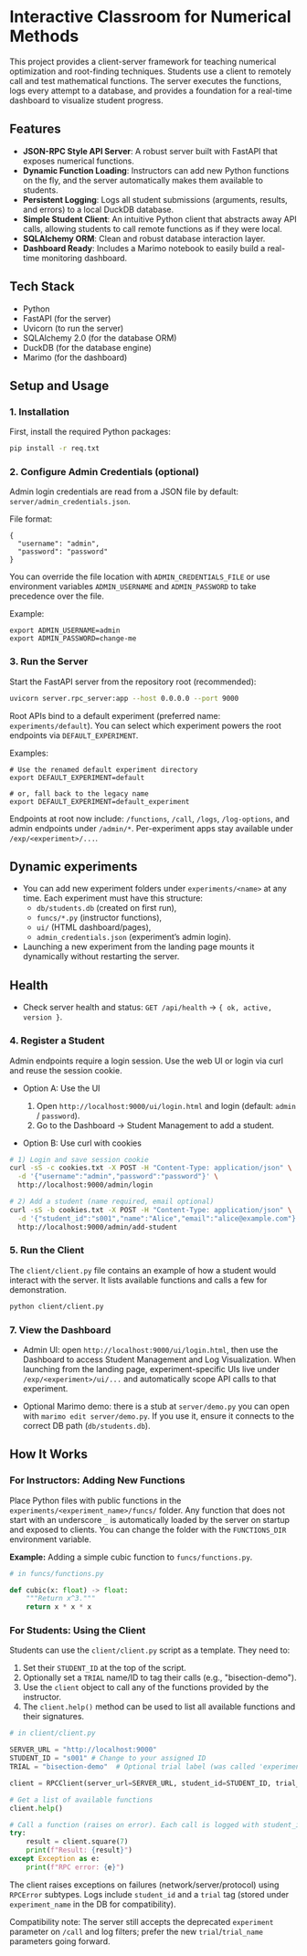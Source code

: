 # Interactive Classroom for Numerical Methods

This project provides a client-server framework for teaching numerical optimization and root-finding techniques. Students use a client to remotely call and test mathematical functions. The server executes the functions, logs every attempt to a database, and provides a foundation for a real-time dashboard to visualize student progress.

## Features

- **JSON-RPC Style API Server**: A robust server built with FastAPI that exposes numerical functions.
- **Dynamic Function Loading**: Instructors can add new Python functions on the fly, and the server automatically makes them available to students.
- **Persistent Logging**: Logs all student submissions (arguments, results, and errors) to a local DuckDB database.
- **Simple Student Client**: An intuitive Python client that abstracts away API calls, allowing students to call remote functions as if they were local.
- **SQLAlchemy ORM**: Clean and robust database interaction layer.
- **Dashboard Ready**: Includes a Marimo notebook to easily build a real-time monitoring dashboard.

## Tech Stack

- Python
- FastAPI (for the server)
- Uvicorn (to run the server)
- SQLAlchemy 2.0 (for the database ORM)
- DuckDB (for the database engine)
- Marimo (for the dashboard)

## Setup and Usage

### 1. Installation

First, install the required Python packages:

```bash
pip install -r req.txt
```

### 2. Configure Admin Credentials (optional)

Admin login credentials are read from a JSON file by default: `server/admin_credentials.json`.

File format:

```
{
  "username": "admin",
  "password": "password"
}
```

You can override the file location with `ADMIN_CREDENTIALS_FILE` or use environment variables `ADMIN_USERNAME` and `ADMIN_PASSWORD` to take precedence over the file.

Example:

```
export ADMIN_USERNAME=admin
export ADMIN_PASSWORD=change-me
```

### 3. Run the Server

Start the FastAPI server from the repository root (recommended):

```bash
uvicorn server.rpc_server:app --host 0.0.0.0 --port 9000
```

Root APIs bind to a default experiment (preferred name: `experiments/default`).
You can select which experiment powers the root endpoints via `DEFAULT_EXPERIMENT`.

Examples:

```
# Use the renamed default experiment directory
export DEFAULT_EXPERIMENT=default

# or, fall back to the legacy name
export DEFAULT_EXPERIMENT=default_experiment
```

Endpoints at root now include: `/functions`, `/call`, `/logs`, `/log-options`, and admin endpoints under `/admin/*`.
Per-experiment apps stay available under `/exp/<experiment>/...`.

Dynamic experiments
-------------------
- You can add new experiment folders under `experiments/<name>` at any time. Each experiment must have this structure:
  - `db/students.db` (created on first run),
  - `funcs/*.py` (instructor functions),
  - `ui/` (HTML dashboard/pages),
  - `admin_credentials.json` (experiment’s admin login).
- Launching a new experiment from the landing page mounts it dynamically without restarting the server.

Health
------
- Check server health and status: `GET /api/health` → `{ ok, active, version }`.

### 4. Register a Student

Admin endpoints require a login session. Use the web UI or login via curl and reuse the session cookie.

- Option A: Use the UI
  1) Open `http://localhost:9000/ui/login.html` and login (default: `admin` / `password`).
  2) Go to the Dashboard → Student Management to add a student.

- Option B: Use curl with cookies

```bash
# 1) Login and save session cookie
curl -sS -c cookies.txt -X POST -H "Content-Type: application/json" \
  -d '{"username":"admin","password":"password"}' \
  http://localhost:9000/admin/login

# 2) Add a student (name required, email optional)
curl -sS -b cookies.txt -X POST -H "Content-Type: application/json" \
  -d '{"student_id":"s001","name":"Alice","email":"alice@example.com"}' \
  http://localhost:9000/admin/add-student
```

### 5. Run the Client

The `client/client.py` file contains an example of how a student would interact with the server. It lists available functions and calls a few for demonstration.

```bash
python client/client.py
```

### 7. View the Dashboard

- Admin UI: open `http://localhost:9000/ui/login.html`, then use the Dashboard to access Student Management and Log Visualization. When launching from the landing page, experiment-specific UIs live under `/exp/<experiment>/ui/...` and automatically scope API calls to that experiment.

- Optional Marimo demo: there is a stub at `server/demo.py` you can open with `marimo edit server/demo.py`. If you use it, ensure it connects to the correct DB path (`db/students.db`).

## How It Works

### For Instructors: Adding New Functions

Place Python files with public functions in the `experiments/<experiment_name>/funcs/` folder. Any function that does not start with an underscore `_` is automatically loaded by the server on startup and exposed to clients. You can change the folder with the `FUNCTIONS_DIR` environment variable.

**Example:** Adding a simple cubic function to `funcs/functions.py`.

```python
# in funcs/functions.py

def cubic(x: float) -> float:
    """Return x^3."""
    return x * x * x
```

### For Students: Using the Client

Students can use the `client/client.py` script as a template. They need to:
1.  Set their `STUDENT_ID` at the top of the script.
2.  Optionally set a `TRIAL` name/ID to tag their calls (e.g., "bisection-demo").
3.  Use the `client` object to call any of the functions provided by the instructor.
4.  The `client.help()` method can be used to list all available functions and their signatures.

```python
# in client/client.py

SERVER_URL = "http://localhost:9000"
STUDENT_ID = "s001" # Change to your assigned ID
TRIAL = "bisection-demo"  # Optional trial label (was called 'experiment')

client = RPCClient(server_url=SERVER_URL, student_id=STUDENT_ID, trial_name=TRIAL)

# Get a list of available functions
client.help()

# Call a function (raises on error). Each call is logged with student_id and trial. The client also sends the experiment context name; the server validates it matches the currently active experiment.
try:
    result = client.square(7)
    print(f"Result: {result}")
except Exception as e:
    print(f"RPC error: {e}")
```

The client raises exceptions on failures (network/server/protocol) using `RPCError` subtypes. Logs include `student_id` and a `trial` tag (stored under `experiment_name` in the DB for compatibility).

Compatibility note: The server still accepts the deprecated `experiment` parameter on `/call` and log filters; prefer the new `trial`/`trial_name` parameters going forward.
```
